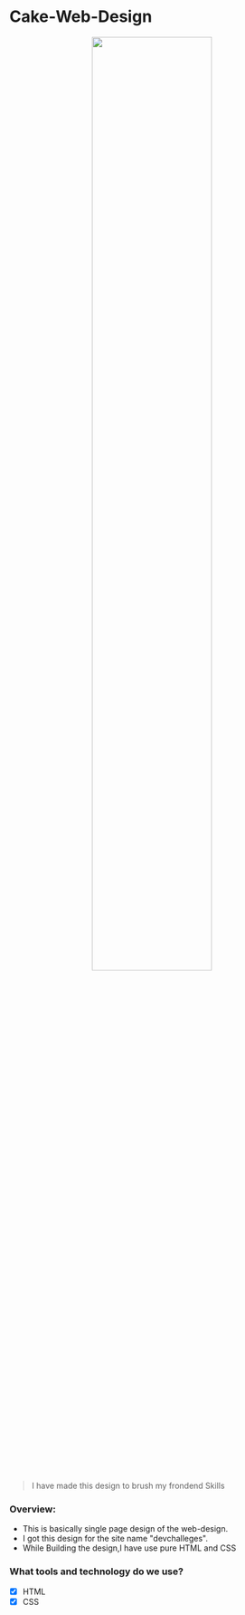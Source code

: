 # Cake-Web-Design


<p align="center">
<img width="65%" src="https://user-images.githubusercontent.com/61003236/220849417-888a125a-7482-4273-a195-4baa982be51e.jpg" /></a>
</p>


> I have made this design to brush my frondend Skills


### Overview:
- This is basically single page design of the web-design.
- I got this design for the site name "devchalleges".
- While Building the design,I have use pure HTML and CSS


### What tools and technology do we use?
- [X] HTML
- [X] CSS
